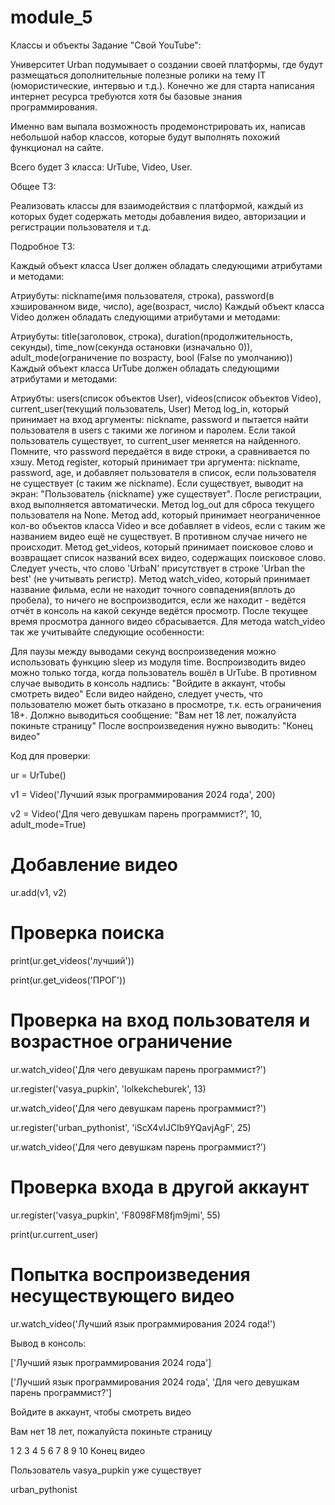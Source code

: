 # module_5
Классы и объекты
Задание "Свой YouTube":

Университет Urban подумывает о создании своей платформы, где будут размещаться дополнительные полезные ролики на тему IT (юмористические, интервью и т.д.). Конечно же для старта написания интернет ресурса требуются хотя бы базовые знания программирования.



Именно вам выпала возможность продемонстрировать их, написав небольшой набор классов, которые будут выполнять похожий функционал на сайте.



Всего будет 3 класса: UrTube, Video, User.



Общее ТЗ:

Реализовать классы для взаимодействия с платформой, каждый из которых будет содержать методы добавления видео, авторизации и регистрации пользователя и т.д.



Подробное ТЗ:



Каждый объект класса User должен обладать следующими атрибутами и методами:

Атриубуты: nickname(имя пользователя, строка), password(в хэшированном виде, число), age(возраст, число)
Каждый объект класса Video должен обладать следующими атрибутами и методами:

Атриубуты: title(заголовок, строка), duration(продолжительность, секунды), time_now(секунда остановки (изначально 0)), adult_mode(ограничение по возрасту, bool (False по умолчанию))
Каждый объект класса UrTube должен обладать следующими атрибутами и методами:

 Атриубты: users(список объектов User), videos(список объектов Video), current_user(текущий пользователь, User)
Метод log_in, который принимает на вход аргументы: nickname, password и пытается найти пользователя в users с такими же логином и паролем. Если такой пользователь существует, то current_user меняется на найденного. Помните, что password передаётся в виде строки, а сравнивается по хэшу.
Метод register, который принимает три аргумента: nickname, password, age, и добавляет пользователя в список, если пользователя не существует (с таким же nickname). Если существует, выводит на экран: "Пользователь {nickname} уже существует". После регистрации, вход выполняется автоматически.
Метод log_out для сброса текущего пользователя на None.
Метод add, который принимает неограниченное кол-во объектов класса Video и все добавляет в videos, если с таким же названием видео ещё не существует. В противном случае ничего не происходит.
Метод get_videos, который принимает поисковое слово и возвращает список названий всех видео, содержащих поисковое слово. Следует учесть, что слово 'UrbaN' присутствует в строке 'Urban the best' (не учитывать регистр).
Метод watch_video, который принимает название фильма, если не находит точного совпадения(вплоть до пробела), то ничего не воспроизводится, если же находит - ведётся отчёт в консоль на какой секунде ведётся просмотр. После текущее время просмотра данного видео сбрасывается.
Для метода watch_video так же учитывайте следующие особенности:

Для паузы между выводами секунд воспроизведения можно использовать функцию sleep из модуля time.
Воспроизводить видео можно только тогда, когда пользователь вошёл в UrTube. В противном случае выводить в консоль надпись: "Войдите в аккаунт, чтобы смотреть видео"
Если видео найдено, следует учесть, что пользователю может быть отказано в просмотре, т.к. есть ограничения 18+. Должно выводиться сообщение: "Вам нет 18 лет, пожалуйста покиньте страницу"
После воспроизведения нужно выводить: "Конец видео"


Код для проверки:

ur = UrTube()

v1 = Video('Лучший язык программирования 2024 года', 200)

v2 = Video('Для чего девушкам парень программист?', 10, adult_mode=True)



# Добавление видео

ur.add(v1, v2)



# Проверка поиска

print(ur.get_videos('лучший'))

print(ur.get_videos('ПРОГ'))



# Проверка на вход пользователя и возрастное ограничение

ur.watch_video('Для чего девушкам парень программист?')

ur.register('vasya_pupkin', 'lolkekcheburek', 13)

ur.watch_video('Для чего девушкам парень программист?')

ur.register('urban_pythonist', 'iScX4vIJClb9YQavjAgF', 25)

ur.watch_video('Для чего девушкам парень программист?')



# Проверка входа в другой аккаунт

ur.register('vasya_pupkin', 'F8098FM8fjm9jmi', 55)

print(ur.current_user)



# Попытка воспроизведения несуществующего видео

ur.watch_video('Лучший язык программирования 2024 года!')



Вывод в консоль:

['Лучший язык программирования 2024 года']

['Лучший язык программирования 2024 года', 'Для чего девушкам парень программист?']

Войдите в аккаунт, чтобы смотреть видео

Вам нет 18 лет, пожалуйста покиньте страницу

1 2 3 4 5 6 7 8 9 10 Конец видео

Пользователь vasya_pupkin уже существует

urban_pythonist
